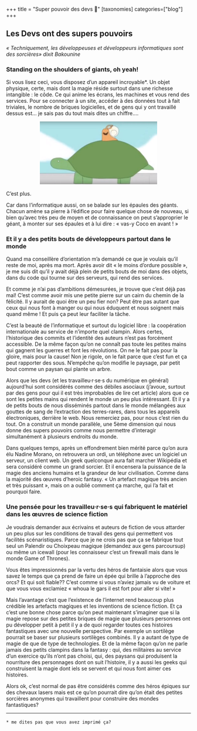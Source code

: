 +++
title = "Super pouvoir des devs 🦸"
[taxonomies]
categories=["blog"]
+++

## Les Devs ont des supers pouvoirs

_« Techniquement, les développeuses et développeurs informatiques sont des sorcières» dixit Bakounine_

### Standing on the shoulders of giants, __oh yeah!__

<!-- more -->

Si vous lisez ceci, vous disposez d’un appareil incroyable\*. Un objet physique, certe, mais dont la magie réside surtout dans une richesse intangible : le côde. Ce qui anime les écrans, les machines et vous rend des services. Pour se connecter à un site, accéder à des données tout à fait triviales, le nombre de briques logicielles, et de gens qui y ont travaillé dessus est… je sais pas du tout mais dites un chiffre.…

<!-- ![](/assets/weeeee.png) { width: 200px; } -->
<p align="center">
    <img alt="weeeeee" src="/images/weeeee.png" width="320">
</p>

C’est plus.

Car dans l’informatique aussi, on se balade sur les épaules des géants. Chacun amène sa pierre à l’édifice pour faire quelque chose de nouveau, si bien qu’avec très peu de moyen et de connaissance on peut s’approprier le géant, à monter sur ses épaules et à lui dire : « vas-y Coco en avant ! »

### Et il y a des petits bouts de développeurs partout dans le monde

Quand ma conseillère d’orientation m’a demandé ce que je voulais qu’il reste de moi, après ma mort. Après avoir dit « le moins d’ordure possible », je me suis dit qu’il y avait déjà plein de petits bouts de moi dans des objets, dans du code qui tourne sur des serveurs, qui rend des services.

Et comme je n’ai pas d’ambitions démesurées, je trouve que c’est déjà pas mal! C’est comme avoir mis une petite pierre sur un cairn du chemin de la félicité. Il y aurait de quoi être un peu fier non? Peut être pas autant que ceux qui nous font à manger ou qui nous éduquent et nous soignent mais quand même ! Et puis ça peut leur faciliter la tâche.

C’est la beauté de l’informatique et surtout du logiciel libre : la coopération internationale au service de n’importe quel clampin. Alors certes, l’historique des commits et l’identité des auteurs n’est pas forcément accessible. De la même façon qu’on ne connaît pas toute les petites mains qui gagnent les guerres et font les révolutions. On ne le fait pas pour la gloire, mais pour la cause! Non je rigole, on le fait parce que c’est fun et ça peut rapporter des sous. N’empêche qu’on modifie le paysage, par petit bout comme un paysan qui plante un arbre.

Alors que les devs (et les travailleu·r·se·s du numérique en général) aujourd’hui sont considérés comme des débiles asociaux (j’avoue, surtout par des gens pour qui il est très improbables de lire cet article) alors que ce sont les petites mains qui rendent le monde un peu plus intéressant. Et il y a de petits bouts de nous disséminés partout dans le monde mélangées aux gouttes de sang de l’extraction des terres-rares, dans tous les appareils électroniques, derrière le web.
Nous remerciez pas, pour nous c’est rien du tout. On a construit un monde parallèle, une 5ème dimension qui nous donne des supers pouvoirs comme nous permettre d’interagir simultanément à plusieurs endroits du monde.

Dans quelques temps, après un effondrement bien mérité parce qu’on aura élu Nadine Morano, on retrouvera un ordi, un téléphone avec un logiciel un serveur, un client web. Un geek quelconque aura fait marcher Wikipédia et sera considéré comme un grand sorcier. Et il encensera la puissance de la magie des anciens humains et la grandeur de leur civilisation.
Comme dans la majorité des œuvres d’heroic fantasy. « Un artefact magique très ancien et très puissant », mais on a oublié comment ça marche, qui l’a fait et pourquoi faire.

### Une pensée pour les travailleu·r·se·s qui fabriquent le matériel dans les œuvres de science fiction

Je voudrais demander aux écrivains et auteurs de fiction de vous attarder un peu plus sur les conditions de travail des gens qui permettent vos facilités scénaristiques.
Parce que je ne crois pas que ça se fabrique tout seul un Palendir ou Choixpeau magique (demandez aux gens parcoursup) ou même un icewall (pour les connaisseur c’est un firewall mais dans le monde Game of Thrones).

Vous êtes impressionnés par la vertu des héros de fantaisie alors que vous savez le temps que ça prend de faire un épée qui brille à l’approche des orcs? Et qui soit fiable?? C’est comme si vous n’aviez jamais vu de voiture et que vous vous exclamiez « whoua le gars il est fort pour aller si vite! »

Mais l’avantage c’est que l’existence de l’internet rend beaucoup plus crédible les artefacts magiques et les inventions de science fiction. Et ça c’est une bonne chose parce qu’on peut maintenant s’imaginer que si la magie repose sur des petites briques de magie que plusieurs personnes ont pu développer petit à petit il y a de quoi regarder toutes ces histoires fantastiques avec une nouvelle perspective. Par exemple un sortilège pourrait se baser sur plusieurs sortilèges combinés. Il y a autant de type de magie de que de type de technologies. Et de la même façon qu’on ne parle jamais des petits clampins dans la fantasy : qui, des militaires au service d’un exercice qu’ils n’ont pas choisi, qui, des paysans qui produisent la nourriture des personnages dont on suit l’histoire, il y a aussi les geeks qui construisent la magie dont iels se servent et qui nous font aimer ces histoires.

Alors ok, c’est normal de pas être considérés comme des héros épiques sur des chevaux lasers mais est ce qu’on pourrait dire qu’on était des petites sorcières anonymes qui travaillent pour construire des mondes fantastiques?

---

`* me dites pas que vous avez imprimé ça?`
